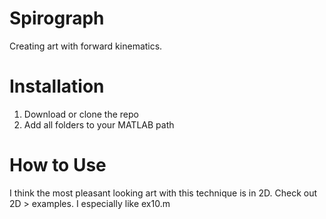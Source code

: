 # Spirograph
Creating art with forward kinematics.

# Installation
1. Download or clone the repo
2. Add all folders to your MATLAB path

# How to Use
I think the most pleasant looking art with this technique is in 2D. Check out 2D > examples. I especially like ex10.m
